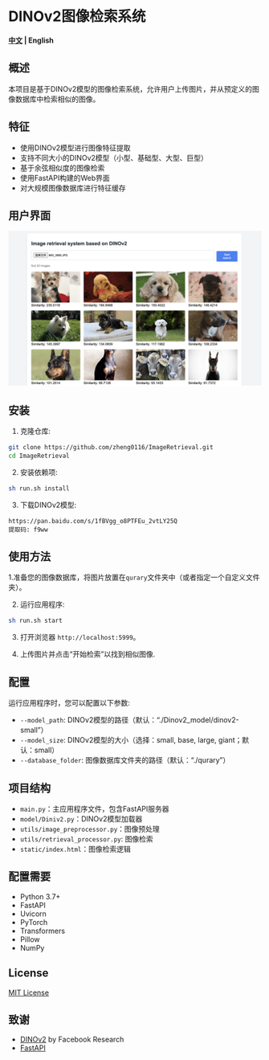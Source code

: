 # DINOv2图像检索系统
 <strong>[中文](./README_zh.md) |
    English</strong>
## 概述
本项目是基于DINOv2模型的图像检索系统，允许用户上传图片，并从预定义的图像数据库中检索相似的图像。
    
## 特征

- 使用DINOv2模型进行图像特征提取
- 支持不同大小的DINOv2模型（小型、基础型、大型、巨型）
- 基于余弦相似度的图像检索
- 使用FastAPI构建的Web界面
- 对大规模图像数据库进行特征缓存

## 用户界面

![DINOv2图像检索系统界面](./images/image.png)

## 安装

1. 克隆仓库:

```bash
git clone https://github.com/zheng0116/ImageRetrieval.git
cd ImageRetrieval
```

2. 安装依赖项:

```bash
sh run.sh install
```
3. 下载DINOv2模型:
```bash
https://pan.baidu.com/s/1fBVgg_o8PTFEu_2vtLY25Q 
提取码: f9ww 
```

## 使用方法

1.准备您的图像数据库，将图片放置在`qurary`文件夹中（或者指定一个自定义文件夹）。

2. 运行应用程序:

```bash
sh run.sh start
```

3. 打开浏览器 `http://localhost:5999`。

4. 上传图片并点击“开始检索”以找到相似图像.

## 配置

运行应用程序时，您可以配置以下参数:

- `--model_path`: DINOv2模型的路径（默认：“./Dinov2_model/dinov2-small”）
- `--model_size`: DINOv2模型的大小（选择：small, base, large, giant；默认：small）
- `--database_folder`: 图像数据库文件夹的路径（默认：“./qurary”）


## 项目结构

- `main.py`：主应用程序文件，包含FastAPI服务器
- `model/Diniv2.py`：DINOv2模型加载器
- `utils/image_preprocessor.py`：图像预处理
- `utils/retrieval_processor.py`: 图像检索
- `static/index.html`：图像检索逻辑


## 配置需要

- Python 3.7+
- FastAPI
- Uvicorn
- PyTorch
- Transformers
- Pillow
- NumPy

## License

[MIT License](LICENSE)

## 致谢

- [DINOv2](https://github.com/facebookresearch/dinov2) by Facebook Research
- [FastAPI](https://fastapi.tiangolo.com/)